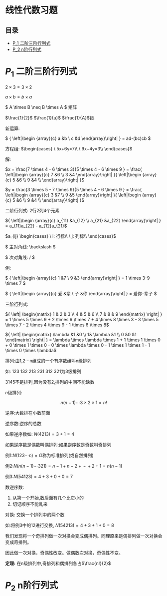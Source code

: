 # 线性代数习题

## 目录

-   [P\_1 二阶三阶行列式](#P_1-二阶三阶行列式)
-   [P\_2 n阶行列式](#P_2-n阶行列式)

# $P_1$ 二阶三阶行列式

$2\times3=3\times2$

$a\times b=b\times a$

$ A \times B \neq B \times A  $ 矩阵

$\frac{1}{2}$ $\frac{1}{a}$ $\frac{1}{A}$错

新运算:

$ { \left|\begin {array}{c} a &b \\ c &d \end{array}\right| } = ad-(bc)cb  $

方程组: $\begin{cases}
 \ 5x+6y=7\\
 \ 9x+4y=3\\
\end{cases}$

解: &#x20;

$x = \frac{7 \times 4 - 6 \times 3}{5 \times 4 - 6 \times 9 } = \frac{ \left|\begin {array}{c} 7 &6 \\ 3 &4 \end{array}\right| }{ \left|\begin {array}{c} 5 &6 \\ 9 &4 \\ \end{array}\right| }$ &#x20;

$y = \frac{3 \times 5 - 7 \times 9}{5 \times 4 - 6 \times 9 } = \frac{ \left|\begin {array}{c} 3 &7 \\ 9 &5 \end{array}\right| }{ \left|\begin {array}{c} 5 &6 \\ 9 &4 \\ \end{array}\right| }$

二阶行列式: 2行2列4个元素

${ \left|\begin {array}{c} a_{11} &a_{12} \\ a_{21} &a_{22} \end{array}\right| } = a_{11}a_{22} - a_{12}a_{21}$ &#x20;

$a_{ij} \begin{cases} \ i: 行标\\ \ j: 列标\\ \end{cases}$

$ 主对角线: \backslash  $

$ 次对角线: /  $

例:

$ { \left|\begin {array}{c} 1 &7 \\ 9 &3 \end{array}\right| } = 1 \times 3-9 \times 7  $

$ { \left|\begin {array}{c} 爱 &辈 \\ 子 &你 \end{array}\right| } = 爱你-辈子  $

三阶行列式:

${ \left| \begin{matrix} 1 & 2 & 3 \\ 4 & 5 & 6 \\ 7 & 8 & 9 \end{matrix} \right| } = 1 \times 5 \times 9 + 2 \times 6 \times 7 + 4 \times 8 \times 3 - 3 \times 5 \times 7 - 2 \times 4 \times 9 - 1 \times 6 \times 8$

${ \left| \begin{matrix} \lambda &1 &0 \\ 1& \lambda &1 \\ 0 &0 &1 \end{matrix} \right| } = \lambda \times \lambda \times 1 + 1 \times 1 \times 0 + 0 \times 1 \times 0 - 0 \times \lambda \times 0 - 1 \times 1 \times 1 - 1 \times 0 \times \lambda$

排列:由1,2$\cdots$n组成的一个有序数组叫n级排列

如: 123 132 213 231 312 321为3级排列

3145不是排列,因为没有2,排列的中间不能缺数

$n$级排列:

$$
n(n-1) \cdots 3 \times 2 \times 1=n!
$$

逆序:大数排在小数前面

逆序数:逆序的总数

如果逆序数如: $N(4213)=3+1=4$

如果逆序数是偶数叫偶排列;如果逆序数是奇数叫奇排列

例1:$N(123 \cdots n)=O$称为标准排列(或自然排列)

例2:$N(n(n-1) \cdots 321)=n-1+n-2+ \cdots +2+1=n(n-1)$

例3:$N(54123)=4+3+0+0=7$

数逆序数:

1.  从第一个开始,数后面有几个比它小的
2.  切记顺序不能乱来

对换: 交换一个排列中的两个数

如:将例3中的12进行交换, $N(54213)=4+3+1+0=8$

我们发现将一个奇排列做一次对换会变成偶排列。同理原来是偶排列做一次对换会变成奇排列。

因此做一次对换，奇偶性改变。做偶数次对换，奇偶性不变。

**定理:** 在n级排列中,奇排列和偶排列各占$\frac{n!}{2}$

# $P_2$ n阶行列式
